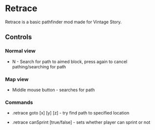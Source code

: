 # Retrace

Retrace is a basic pathfinder mod made for Vintage Story. 

## Controls

### Normal view

- N - Search for path to aimed block, press again to cancel pathing/searching for path

### Map view

- Middle mouse button - searches for path

### Commands

- .retrace goto [x] [y] [z] - try find path to specified location

- .retrace canSprint [true/false] - sets whether player can sprint or not
